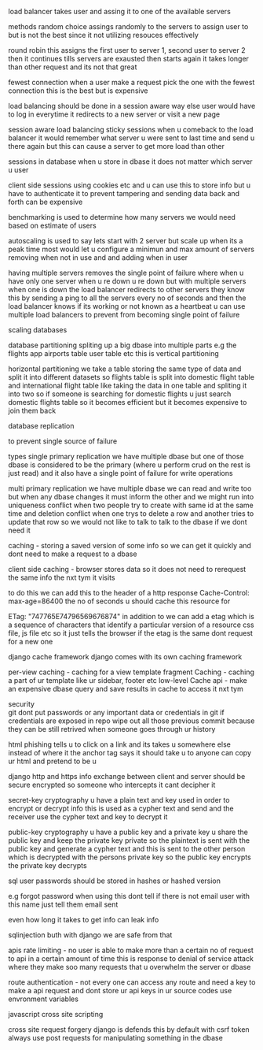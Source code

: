 load balancer takes user and assing it to one of the available servers

methods
random choice
assings randomly to the servers to assign user to 
but is not the best  since it not utilizing resouces effectively

round robin
this assigns the  first user to server 1, second user to server 2 then it continues tills servers are exausted then starts again
it takes longer than other request and its not that great 

fewest connection
when a user make a request pick the one with the fewest connection this is the best but is expensive

load balancing should be done in a session aware way else user would have to log in everytime it redirects to a new server or visit a new page 


session aware load balancing
sticky sessions 
 when u comeback to the load balancer it would remember what server u were sent to last time and send u there again but this can cause a server to get more load than other 

 sessions in database 
  when u store in dbase it does not matter which server u user


  client side sessions 
    using cookies etc and u can use this to store info but u have to authenticate it to prevent tampering and sending data back and forth can be expensive

benchmarking is used to determine how many servers we would need based on estimate of users


autoscaling is used to say lets start with 2 server but scale up when its a peak time most would let u configure a minimun and max amount of servers removing when not in use and and adding when in user

having multiple servers removes the single point of failure where when u have only one server when u re down u re down but with multiple servers when one is down the load balancer redirects to other servers they know this by sending a ping to all the servers every no of seconds and then the load balancer knows if its working or not known as a heartbeat u can use multiple load balancers to prevent from becoming single point of failure 



scaling databases

database partitioning
spliting up a big dbase into multiple parts e.g the flights app airports table user table etc this is vertical partitioning

horizontal partitioning we take a table storing the same type of data and split it into different datasets so flights table is split into domestic flight table and international flight table like taking the data in one table and spliting it into two so if someone is searching for domestic flights  u just search domestic flights table so it becomes efficient but it becomes expensive to join them back


database replication

to prevent single source of failure 

types 
single primary replication 
    we have multiple dbase but one of those dbase is considered to be the primary (where u perform crud on the rest is just read)
    and it also have a single point of failure for write operations

multi primary replication
    we have multiple dbase we can read and write too but when any dbase changes it must inform the other and we might run into uniqueness conflict when two people try to create with same id at the same time and deletion conflict when one trys to delete a row and another tries to update that row
    so we would not like to talk to talk to the dbase if we dont need it



caching - storing a saved version of some info so we can get it quickly and dont need to make a request to a dbase

client side caching - browser stores data so it does not need to rerequest the same info the nxt tym it visits 

to do this we can add this to the header of a http response Cache-Control: max-age=86400
the no of seconds u should cache this resource for

ETag: "747765E74796569676874"
in addition to we can add a etag which is a sequence of characters that identify a particular version of a resource css file, js file etc so it just tells the browser if the etag is the same dont request for a new one

django cache framework
django comes with its own caching framework 

per-view caching  - caching for a view
template fragment Caching  - caching a part of ur template like ur sidebar, footer  etc
low-level Cache api - make an expensive dbase query and save results in cache to access it nxt tym



security  
git 
dont put passwords or any important data or credentials in git if credentials are exposed in repo wipe out all those previous commit because they can be still retrived when someone goes through ur history

html 
phishing  tells u to click on a link and its takes u somewhere else instead of where it the anchor tag says it should take u to 
anyone can copy ur html and pretend to be u 

django 
http and https
info exchange between client and server should be secure encrypted so someone who intercepts it cant decipher it 

secret-key cryptography
u have a plain text and key used in order to encrypt or decrypt info this is used as a cypher text and send and the receiver use the cypher text and key to decrypt it 


public-key cryptography
u have a public key and a private key u share the public key and keep the private key  private so the plaintext is sent with the public key and generate a cypher text and this is sent to the other person which is decrypted with the persons private key so the public key encrypts the private key decrypts 


sql
user passwords should be stored in hashes or hashed version 

e.g forgot password when using this dont tell if there is not email user with this name just tell them email sent

even how long it takes to get info can leak info 

sqlinjection buth with django we are safe from that

apis
rate limiting - no user is able to make more than a certain no of request to api in a certain amount of time this is response to denial of service attack where they make soo many requests that u overwhelm the server or dbase

route authentication - not every one can access any route and need a key to make a api request and dont store ur api keys in ur source codes use envronment variables

javascript
cross site scripting

cross site request forgery 
django is defends this by default with csrf token always use post requests for manipulating something in the dbase